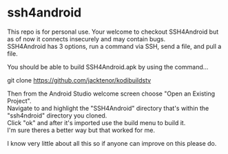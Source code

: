 # ssh4android
This repo is for personal use. Your welcome to checkout SSH4Android but
as of now it connects insecurely and may contain bugs.                                                                              
SSH4Android has 3 options, run a command via SSH, send a file, and pull a file.                                                                                       

You should be able to build SSH4Android.apk by using the command...

git clone https://github.com/jacktenor/kodibuildstv

Then from the Android Studio welcome screen choose "Open an Existing Project".                                
Navigate to and highlight the "SSH4Android" directory that's within the "ssh4ndroid" directory you cloned.                      
Click "ok" and after it's imported use the build menu to build it.                                      
I'm sure theres a better way but that worked for me.                                   

I know very little about all this so if anyone can improve on this please do.
